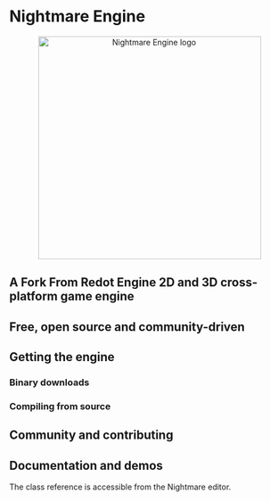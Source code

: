 # Nightmare Engine

<p align="center">
  <a href="https://redotengine.org/">
    <img src="logo_outlined.png" width="400" alt="Nightmare Engine logo">
  </a>
</p>

## A Fork From Redot Engine 2D and 3D cross-platform game engine


## Free, open source and community-driven


## Getting the engine

### Binary downloads

### Compiling from source

## Community and contributing

## Documentation and demos

The class reference is accessible from the Nightmare editor.
